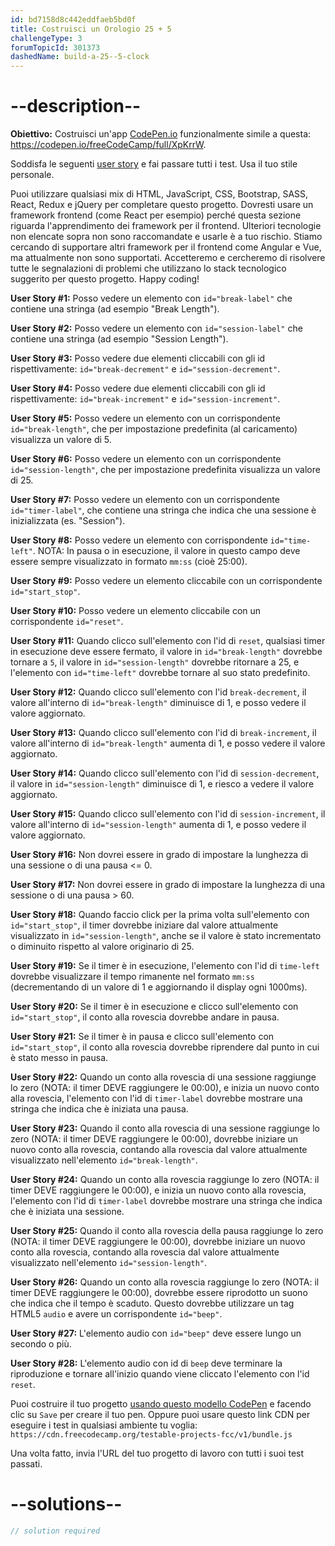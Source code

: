 ```yaml
---
id: bd7158d8c442eddfaeb5bd0f
title: Costruisci un Orologio 25 + 5
challengeType: 3
forumTopicId: 301373
dashedName: build-a-25--5-clock
---
```


# --description--

**Obiettivo:** Costruisci un'app [CodePen.io](https://codepen.io) funzionalmente simile a questa: <https://codepen.io/freeCodeCamp/full/XpKrrW>.

Soddisfa le seguenti [user story](https://en.wikipedia.org/wiki/User_story) e fai passare tutti i test. Usa il tuo stile personale.

Puoi utilizzare qualsiasi mix di HTML, JavaScript, CSS, Bootstrap, SASS, React, Redux e jQuery per completare questo progetto. Dovresti usare un framework frontend (come React per esempio) perché questa sezione riguarda l'apprendimento dei framework per il frontend. Ulteriori tecnologie non elencate sopra non sono raccomandate e usarle è a tuo rischio. Stiamo cercando di supportare altri framework per il frontend come Angular e Vue, ma attualmente non sono supportati. Accetteremo e cercheremo di risolvere tutte le segnalazioni di problemi che utilizzano lo stack tecnologico suggerito per questo progetto. Happy coding!

**User Story #1:** Posso vedere un elemento con `id="break-label"` che contiene una stringa (ad esempio "Break Length").

**User Story #2:** Posso vedere un elemento con `id="session-label"` che contiene una stringa (ad esempio "Session Length").

**User Story #3:** Posso vedere due elementi cliccabili con gli id rispettivamente: `id="break-decrement"` e `id="session-decrement"`.

**User Story #4:** Posso vedere due elementi cliccabili con gli id rispettivamente: `id="break-increment"` e `id="session-increment"`.

**User Story #5:** Posso vedere un elemento con un corrispondente `id="break-length"`, che per impostazione predefinita (al caricamento) visualizza un valore di 5.

**User Story #6:** Posso vedere un elemento con un corrispondente `id="session-length"`, che per impostazione predefinita visualizza un valore di 25.

**User Story #7:** Posso vedere un elemento con un corrispondente `id="timer-label"`, che contiene una stringa che indica che una sessione è inizializzata (es. "Session").

**User Story #8:** Posso vedere un elemento con corrispondente `id="time-left"`. NOTA: In pausa o in esecuzione, il valore in questo campo deve essere sempre visualizzato in formato `mm:ss` (cioè 25:00).

**User Story #9:** Posso vedere un elemento cliccabile con un corrispondente `id="start_stop"`.

**User Story #10:** Posso vedere un elemento cliccabile con un corrispondente `id="reset"`.

**User Story #11:** Quando clicco sull'elemento con l'id di `reset`, qualsiasi timer in esecuzione deve essere fermato, il valore in `id="break-length"` dovrebbe tornare a `5`, il valore in `id="session-length"` dovrebbe ritornare a 25, e l'elemento con `id="time-left"` dovrebbe tornare al suo stato predefinito.

**User Story #12:** Quando clicco sull'elemento con l'id `break-decrement`, il valore all'interno di `id="break-length"` diminuisce di 1, e posso vedere il valore aggiornato.

**User Story #13:** Quando clicco sull'elemento con l'id di `break-increment`, il valore all'interno di `id="break-length"` aumenta di 1, e posso vedere il valore aggiornato.

**User Story #14:** Quando clicco sull'elemento con l'id di `session-decrement`, il valore in `id="session-length"` diminuisce di 1, e riesco a vedere il valore aggiornato.

**User Story #15:** Quando clicco sull'elemento con l'id di `session-increment`, il valore all'interno di `id="session-length"` aumenta di 1, e posso vedere il valore aggiornato.

**User Story #16:** Non dovrei essere in grado di impostare la lunghezza di una sessione o di una pausa &lt;= 0.

**User Story #17:** Non dovrei essere in grado di impostare la lunghezza di una sessione o di una pausa > 60.

**User Story #18:** Quando faccio click per la prima volta sull'elemento con `id="start_stop"`, il timer dovrebbe iniziare dal valore attualmente visualizzato in `id="session-length"`, anche se il valore è stato incrementato o diminuito rispetto al valore originario di 25.

**User Story #19:** Se il timer è in esecuzione, l'elemento con l'id di `time-left` dovrebbe visualizzare il tempo rimanente nel formato `mm:ss` (decrementando di un valore di 1 e aggiornando il display ogni 1000ms).

**User Story #20:** Se il timer è in esecuzione e clicco sull'elemento con `id="start_stop"`, il conto alla rovescia dovrebbe andare in pausa.

**User Story #21:** Se il timer è in pausa e clicco sull'elemento con `id="start_stop"`, il conto alla rovescia dovrebbe riprendere dal punto in cui è stato messo in pausa.

**User Story #22:** Quando un conto alla rovescia di una sessione raggiunge lo zero (NOTA: il timer DEVE raggiungere le 00:00), e inizia un nuovo conto alla rovescia, l'elemento con l'id di `timer-label` dovrebbe mostrare una stringa che indica che è iniziata una pausa.

**User Story #23:** Quando il conto alla rovescia di una sessione raggiunge lo zero (NOTA: il timer DEVE raggiungere le 00:00), dovrebbe iniziare un nuovo conto alla rovescia, contando alla rovescia dal valore attualmente visualizzato nell'elemento `id="break-length"`.

**User Story #24:** Quando un conto alla rovescia raggiunge lo zero (NOTA: il timer DEVE raggiungere le 00:00), e inizia un nuovo conto alla rovescia, l'elemento con l'id di `timer-label` dovrebbe mostrare una stringa che indica che è iniziata una sessione.

**User Story #25:** Quando il conto alla rovescia della pausa raggiunge lo zero (NOTA: il timer DEVE raggiungere le 00:00), dovrebbe iniziare un nuovo conto alla rovescia, contando alla rovescia dal valore attualmente visualizzato nell'elemento `id="session-length"`.

**User Story #26:** Quando un conto alla rovescia raggiunge lo zero (NOTA: il timer DEVE raggiungere le 00:00), dovrebbe essere riprodotto un suono che indica che il tempo è scaduto. Questo dovrebbe utilizzare un tag HTML5 `audio` e avere un corrispondente `id="beep"`.

**User Story #27:** L'elemento audio con `id="beep"` deve essere lungo un secondo o più.

**User Story #28:** L'elemento audio con id di `beep` deve terminare la riproduzione e tornare all'inizio quando viene cliccato l'elemento con l'id `reset`.

Puoi costruire il tuo progetto <a href='https://codepen.io/pen?template=MJjpwO' target='_blank' rel='nofollow'>usando questo modello CodePen</a> e facendo clic su `Save` per creare il tuo pen. Oppure puoi usare questo link CDN per eseguire i test in qualsiasi ambiente tu voglia: `https://cdn.freecodecamp.org/testable-projects-fcc/v1/bundle.js`

Una volta fatto, invia l'URL del tuo progetto di lavoro con tutti i suoi test passati.

# --solutions--

```js
// solution required
```
